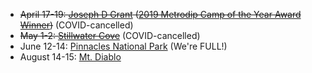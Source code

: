 * ~~April 17-19: [Joseph D Grant](04-17-joseph-d-grant) ([2019 Metrodip Camp of the Year Award Winner](/2019-metrodip-awards/))~~ (COVID-cancelled)
* ~~May 1-2: [Stillwater Cove](05-01-stillwater-cove)~~ (COVID-cancelled)
* June 12-14: [Pinnacles National Park](06-12-pinnacles-national-park)  (We're FULL!)
* August 14-15: [Mt. Diablo](08-14-mt-diablo)
